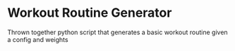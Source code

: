 # Workout Routine Generator
Thrown together python script that generates a basic workout routine given a config and weights